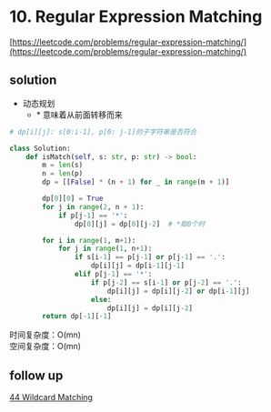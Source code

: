 # 10. Regular Expression Matching
[https://leetcode.com/problems/regular-expression-matching/](https://leetcode.com/problems/regular-expression-matching/)


## solution

- 动态规划
  - \* 意味着从前面转移而来

```python
# dp[i][j]: s[0:i-1], p[0: j-1]的子字符串是否符合

class Solution:
    def isMatch(self, s: str, p: str) -> bool:
        m = len(s)
        n = len(p)
        dp = [[False] * (n + 1) for _ in range(m + 1)]

        dp[0][0] = True
        for j in range(2, n + 1):
            if p[j-1] == '*':
                dp[0][j] = dp[0][j-2]  # *取0个时

        for i in range(1, m+1):
            for j in range(1, n+1):
                if s[i-1] == p[j-1] or p[j-1] == '.':
                    dp[i][j] = dp[i-1][j-1]
                elif p[j-1] == '*':
                    if p[j-2] == s[i-1] or p[j-2] == '.':
                        dp[i][j] = dp[i][j-2] or dp[i-1][j]
                    else:
                        dp[i][j] = dp[i][j-2]
        return dp[-1][-1]
```
时间复杂度：O(mn) <br>
空间复杂度：O(mn)


## follow up

[44 Wildcard Matching](./44.%20Wildcard%20Matching.md)
